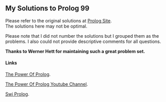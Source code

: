 
## My Solutions to Prolog 99

Please refer to the original solutions at 
[Prolog Site](https://sites.google.com/site/prologsite/).  
The solutions here may not be optimal.

Please note that I did not number the solutions but I grouped them as the 
problems. I also could not provide descriptive comments for all questions.

**Thanks to Werner Hett for maintaining such a great problem set.**

#### Links

[The Power Of Prolog](https://www.metalevel.at/prolog).

[The Power Of Prolog Youtube Channel](https://www.youtube.com/channel/UCFFeNyzCEQDS4KCecugmotg/featured).

[Swi Prolog](https://www.swi-prolog.org).


